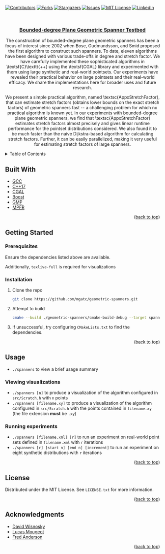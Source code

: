 <div id="top"></div>




<!-- PROJECT SHIELDS -->
<!--
*** I'm using markdown "reference style" links for readability.
*** Reference links are enclosed in brackets [ ] instead of parentheses ( ).
*** See the bottom of this document for the declaration of the reference variables
*** for contributors-url, forks-url, etc. This is an optional, concise syntax you may use.
*** https://www.markdownguide.org/basic-syntax/#reference-style-links
-->
[![Contributors][contributors-shield]][contributors-url]
[![Forks][forks-shield]][forks-url]
[![Stargazers][stars-shield]][stars-url]
[![Issues][issues-shield]][issues-url]
[![MIT License][license-shield]][license-url]
[![LinkedIn][linkedin-shield]][linkedin-url]



<!-- PROJECT LOGO -->
<br />
<div align="center">
  <a href="https://github.com/mgatc/geometric-spanners">
<h3 align="center">Bounded-degree Plane Geometric Spanner Testbed</h3>
  </a>

  <p>
    The construction of bounded-degree plane geometric spanners has been a focus of interest  since 2002 when Bose, Gudmundsson, and Smid proposed the first algorithm to construct such spanners. To date, eleven algorithms have been designed with various trade-offs in degree and stretch factor. We have carefully implemented these sophisticated algorithms in \textsf{C}\texttt{++} using the  \textsf{CGAL} library and experimented with them using large synthetic and real-world pointsets. Our  experiments  have revealed their practical behavior on large pointsets and their real-world efficacy. We share the implementations here for broader uses and future research.  
  </p>
  <p>
    We present a simple practical algorithm, named \textsc{AppxStretchFactor}, that can estimate  stretch factors (obtains  lower bounds on the exact stretch factors) of geometric spanners fast -- a challenging problem for which no practical algorithm is known yet. In our experiments with bounded-degree plane geometric spanners, we find that \textsc{AppxStretchFactor} estimates stretch factors almost precisely and gives linear runtime performance for the pointset distributions considered. We also found it to be much faster than the naive Dijkstra-based algorithm for calculating stretch factors. Further, it can be easily parallelized, making it very useful for estimating stretch factors of large spanners.
  </p>
</div>



<!-- TABLE OF CONTENTS -->
<details>
  <summary>Table of Contents</summary>
  <ol>
    <li>
      <a href="#about-the-project">About The Project</a>
      <ul>
        <li><a href="#built-with">Built With</a></li>
      </ul>
    </li>
    <li>
      <a href="#getting-started">Getting Started</a>
      <ul>
        <li><a href="#prerequisites">Prerequisites</a></li>
        <li><a href="#installation">Installation</a></li>
      </ul>
    </li>
    <li><a href="#usage">Usage</a></li>
    <li><a href="#roadmap">Roadmap</a></li>
    <li><a href="#contributing">Contributing</a></li>
    <li><a href="#license">License</a></li>
    <li><a href="#contact">Contact</a></li>
    <li><a href="#acknowledgments">Acknowledgments</a></li>
  </ol>
</details>



<!-- ABOUT THE PROJECT -->



## Built With

* [GCC](https://gcc.gnu.org/)
* [C++17](https://en.cppreference.com/w/cpp/17)
* [CGAL](https://www.cgal.org/)
* [Boost](https://www.boost.org/)
* [GMP](https://gmplib.org/)
* [MPFR](https://www.mpfr.org/)

<p align="right">(<a href="#top">back to top</a>)</p>



<!-- GETTING STARTED -->
## Getting Started


### Prerequisites

Ensure the dependencies listed above are available. 

Additionally, `texlive-full` is required for visualizations

### Installation

1. Clone the repo
   ```sh
   git clone https://github.com/mgatc/geometric-spanners.git
   ```
2. Attempt to build
   ```sh
   cmake --build ./geometric-spanners/cmake-build-debug --target spanners
   ```
3. If unsuccessful, try configuring ```CMakeLists.txt``` to find the dependencies.

<p align="right">(<a href="#top">back to top</a>)</p>



<!-- USAGE EXAMPLES -->
## Usage

* `./spanners` to view a brief usage summary

### Viewing visualizations

* `./spanners [n]` to produce a visualization of the algorithm configured in `src/Scratch.h` with `n` points
* `./spanners [filename.xy]` to produce a visualization of the algorithm configured in `src/Scratch.h` with the points contained in `filename.xy` (the file extension **must** be `.xy`)


### Running experiments

* `./spanners [filename.xml] [r]` to run an experiment on real-world point sets defined in `filename.xml` with `r` iterations
*  `./spanners [r] [start n] [end n] [increment]` to run an experiment on eight synthetic distributions with `r` iterations

<p align="right">(<a href="#top">back to top</a>)</p>




<!-- LICENSE -->
## License

Distributed under the MIT License. See `LICENSE.txt` for more information.

<p align="right">(<a href="#top">back to top</a>)</p>



<!-- ACKNOWLEDGMENTS -->
## Acknowledgments

* [David Wisnosky](https://github.com/Wisno33)
* [Lucas Mougeot](https://github.com/lucasfuturist)
* [Fred Anderson](https://github.com/TheDKG)

<p align="right">(<a href="#top">back to top</a>)</p>



<!-- MARKDOWN LINKS & IMAGES -->
<!-- https://www.markdownguide.org/basic-syntax/#reference-style-links -->
[contributors-shield]: https://img.shields.io/github/contributors/mgatc/geometric-spanners.svg?style=for-the-badge
[contributors-url]: https://github.com/mgatc/geometric-spanners/graphs/contributors
[forks-shield]: https://img.shields.io/github/forks/mgatc/geometric-spanners.svg?style=for-the-badge
[forks-url]: https://github.com/mgatc/geometric-spanners/network/members
[stars-shield]: https://img.shields.io/github/stars/mgatc/geometric-spanners.svg?style=for-the-badge
[stars-url]: https://github.com/mgatc/geometric-spanners/stargazers
[issues-shield]: https://img.shields.io/github/issues/mgatc/geometric-spanners.svg?style=for-the-badge
[issues-url]: https://github.com/mgatc/geometric-spanners/issues
[license-shield]: https://img.shields.io/github/license/mgatc/geometric-spanners.svg?style=for-the-badge
[license-url]: https://github.com/mgatc/geometric-spanners/blob/master/LICENSE.txt
[linkedin-shield]: https://img.shields.io/badge/-LinkedIn-black.svg?style=for-the-badge&logo=linkedin&colorB=555
[linkedin-url]: https://linkedin.com/in/matt-graham-368509106
